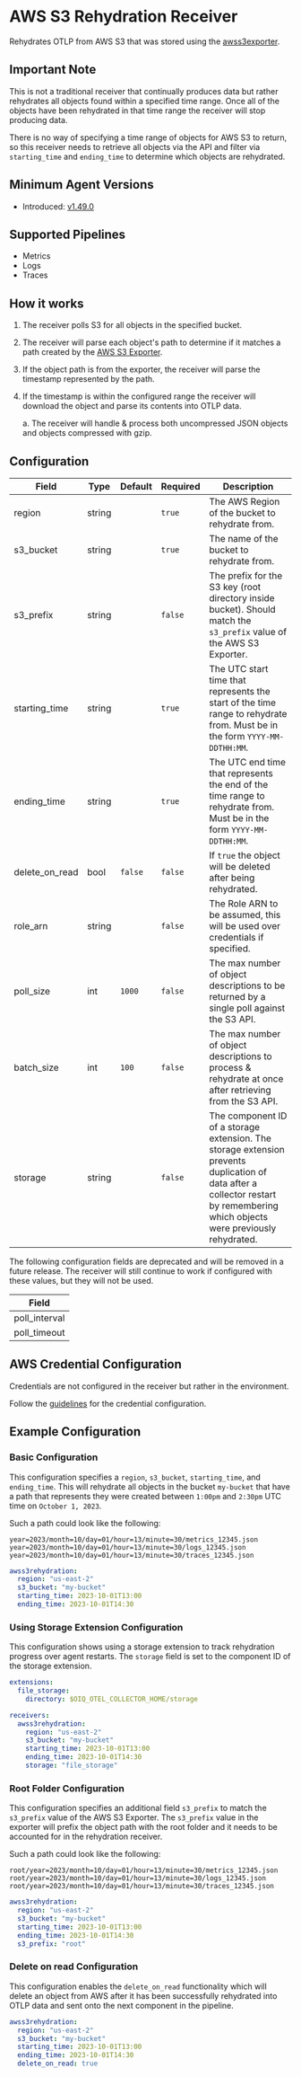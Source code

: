 # AWS S3 Rehydration Receiver

Rehydrates OTLP from AWS S3 that was stored using the [awss3exporter](https://github.com/open-telemetry/opentelemetry-collector-contrib/blob/v0.98.0/exporter/awss3exporter/README.md).

## Important Note

This is not a traditional receiver that continually produces data but rather rehydrates all objects found within a specified time range. Once all of the objects have been rehydrated in that time range the receiver will stop producing data.

There is no way of specifying a time range of objects for AWS S3 to return, so this receiver needs to retrieve all objects via the API and filter via `starting_time` and `ending_time` to determine which objects are rehydrated.

## Minimum Agent Versions

- Introduced: [v1.49.0](https://github.com/observIQ/bindplane-otel-collector/releases/tag/v1.49.0)

## Supported Pipelines

- Metrics
- Logs
- Traces

## How it works

1. The receiver polls S3 for all objects in the specified bucket.
2. The receiver will parse each object's path to determine if it matches a path created by the [AWS S3 Exporter](https://github.com/open-telemetry/opentelemetry-collector-contrib/blob/v0.98.0/exporter/awss3exporter/README.md#example-configuration).
3. If the object path is from the exporter, the receiver will parse the timestamp represented by the path.
4. If the timestamp is within the configured range the receiver will download the object and parse its contents into OTLP data.

   a. The receiver will handle & process both uncompressed JSON objects and objects compressed with gzip.

## Configuration

| Field          | Type   | Default | Required | Description                                                                                                                                                                    |
| -------------- | ------ | ------- | -------- | ------------------------------------------------------------------------------------------------------------------------------------------------------------------------------ |
| region         | string |         | `true`   | The AWS Region of the bucket to rehydrate from.                                                                                                                                |
| s3_bucket      | string |         | `true`   | The name of the bucket to rehydrate from.                                                                                                                                      |
| s3_prefix      | string |         | `false`  | The prefix for the S3 key (root directory inside bucket). Should match the `s3_prefix` value of the AWS S3 Exporter.                                                           |
| starting_time  | string |         | `true `  | The UTC start time that represents the start of the time range to rehydrate from. Must be in the form `YYYY-MM-DDTHH:MM`.                                                      |
| ending_time    | string |         | `true `  | The UTC end time that represents the end of the time range to rehydrate from. Must be in the form `YYYY-MM-DDTHH:MM`.                                                          |
| delete_on_read | bool   | `false` | `false ` | If `true` the object will be deleted after being rehydrated.                                                                                                                   |
| role_arn       | string |         | `false ` | The Role ARN to be assumed, this will be used over credentials if specified.                                                                                                   |
| poll_size      | int    | `1000`  | `false ` | The max number of object descriptions to be returned by a single poll against the S3 API.                                                                                      |
| batch_size     | int    | `100`   | `false ` | The max number of object descriptions to process & rehydrate at once after retrieving from the S3 API.                                                                         |
| storage        | string |         | `false ` | The component ID of a storage extension. The storage extension prevents duplication of data after a collector restart by remembering which objects were previously rehydrated. |

The following configuration fields are deprecated and will be removed in a future release. The receiver will still continue to work if configured with these values, but they will not be used.

| Field         |
| ------------- |
| poll_interval |
| poll_timeout  |

## AWS Credential Configuration

Credentials are not configured in the receiver but rather in the environment.

Follow the [guidelines](https://aws.github.io/aws-sdk-go-v2/docs/configuring-sdk/#specifying-credentials) for the
credential configuration.

## Example Configuration

### Basic Configuration

This configuration specifies a `region`, `s3_bucket`, `starting_time`, and `ending_time`.
This will rehydrate all objects in the bucket `my-bucket` that have a path that represents they were created between `1:00pm` and `2:30pm` UTC time on `October 1, 2023`.

Such a path could look like the following:

```
year=2023/month=10/day=01/hour=13/minute=30/metrics_12345.json
year=2023/month=10/day=01/hour=13/minute=30/logs_12345.json
year=2023/month=10/day=01/hour=13/minute=30/traces_12345.json
```

```yaml
awss3rehydration:
  region: "us-east-2"
  s3_bucket: "my-bucket"
  starting_time: 2023-10-01T13:00
  ending_time: 2023-10-01T14:30
```

### Using Storage Extension Configuration

This configuration shows using a storage extension to track rehydration progress over agent restarts. The `storage` field is set to the component ID of the storage extension.

```yaml
extensions:
  file_storage:
    directory: $OIQ_OTEL_COLLECTOR_HOME/storage

receivers:
  awss3rehydration:
    region: "us-east-2"
    s3_bucket: "my-bucket"
    starting_time: 2023-10-01T13:00
    ending_time: 2023-10-01T14:30
    storage: "file_storage"
```

### Root Folder Configuration

This configuration specifies an additional field `s3_prefix` to match the `s3_prefix` value of the AWS S3 Exporter.
The `s3_prefix` value in the exporter will prefix the object path with the root folder and it needs to be accounted for in the rehydration receiver.

Such a path could look like the following:

```
root/year=2023/month=10/day=01/hour=13/minute=30/metrics_12345.json
root/year=2023/month=10/day=01/hour=13/minute=30/logs_12345.json
root/year=2023/month=10/day=01/hour=13/minute=30/traces_12345.json
```

```yaml
awss3rehydration:
  region: "us-east-2"
  s3_bucket: "my-bucket"
  starting_time: 2023-10-01T13:00
  ending_time: 2023-10-01T14:30
  s3_prefix: "root"
```

### Delete on read Configuration

This configuration enables the `delete_on_read` functionality which will delete an object from AWS after it has been successfully rehydrated into OTLP data and sent onto the next component in the pipeline.

```yaml
awss3rehydration:
  region: "us-east-2"
  s3_bucket: "my-bucket"
  starting_time: 2023-10-01T13:00
  ending_time: 2023-10-01T14:30
  delete_on_read: true
```
